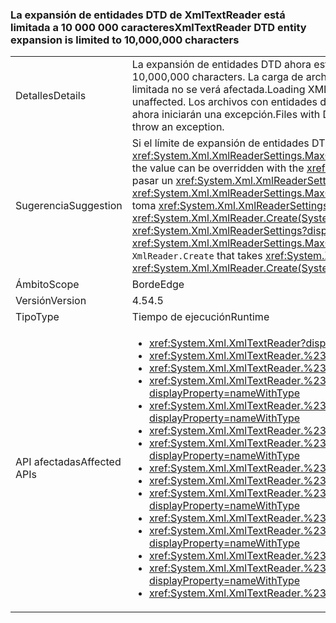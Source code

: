 ### <a name="xmltextreader-dtd-entity-expansion-is-limited-to-10000000-characters"></a><span data-ttu-id="02fa0-101">La expansión de entidades DTD de XmlTextReader está limitada a 10 000 000 caracteres</span><span class="sxs-lookup"><span data-stu-id="02fa0-101">XmlTextReader DTD entity expansion is limited to 10,000,000 characters</span></span>

|   |   |
|---|---|
|<span data-ttu-id="02fa0-102">Detalles</span><span class="sxs-lookup"><span data-stu-id="02fa0-102">Details</span></span>|<span data-ttu-id="02fa0-103">La expansión de entidades DTD ahora está limitada a 10 000 000 caracteres.</span><span class="sxs-lookup"><span data-stu-id="02fa0-103">DTD entity expansion is now limited to 10,000,000 characters.</span></span> <span data-ttu-id="02fa0-104">La carga de archivos XML sin expansión de entidades DTD o con expansión de entidades DTD limitada no se verá afectada.</span><span class="sxs-lookup"><span data-stu-id="02fa0-104">Loading XML files without DTD entity expansion or with limited DTD entity expansion is unaffected.</span></span> <span data-ttu-id="02fa0-105">Los archivos con entidades de DTD que se expanden a más de 10.000.000 caracteres no se podrán cargar y ahora iniciarán una excepción.</span><span class="sxs-lookup"><span data-stu-id="02fa0-105">Files with DTD entities that expand to more than 10,000,000 characters fail to load, and now throw an exception.</span></span>|
|<span data-ttu-id="02fa0-106">Sugerencia</span><span class="sxs-lookup"><span data-stu-id="02fa0-106">Suggestion</span></span>|<span data-ttu-id="02fa0-107">Si el límite de expansión de entidades DTD de 10 000 000 es demasiado bajo, el valor se puede anular con la propiedad <xref:System.Xml.XmlReaderSettings.MaxCharactersFromEntities>.</span><span class="sxs-lookup"><span data-stu-id="02fa0-107">If the limit of DTD entity expansion is too low 10,000,000, the value can be overridden with the <xref:System.Xml.XmlReaderSettings.MaxCharactersFromEntities> property.</span></span> <span data-ttu-id="02fa0-108">Se puede pasar un <xref:System.Xml.XmlReaderSettings?displayProperty=name> con el valor <xref:System.Xml.XmlReaderSettings.MaxCharactersFromEntities?displayProperty=name> adecuado a <code>XmlReader.Create</code> que toma <xref:System.Xml.XmlReaderSettings?displayProperty=name> (por ejemplo, <xref:System.Xml.XmlReader.Create(System.String,System.Xml.XmlReaderSettings)>).</span><span class="sxs-lookup"><span data-stu-id="02fa0-108">An <xref:System.Xml.XmlReaderSettings?displayProperty=name> with the proper <xref:System.Xml.XmlReaderSettings.MaxCharactersFromEntities?displayProperty=name> value can be passed to <code>XmlReader.Create</code> that takes <xref:System.Xml.XmlReaderSettings?displayProperty=name> (ie. <xref:System.Xml.XmlReader.Create(System.String,System.Xml.XmlReaderSettings)>)</span></span>|
|<span data-ttu-id="02fa0-109">Ámbito</span><span class="sxs-lookup"><span data-stu-id="02fa0-109">Scope</span></span>|<span data-ttu-id="02fa0-110">Borde</span><span class="sxs-lookup"><span data-stu-id="02fa0-110">Edge</span></span>|
|<span data-ttu-id="02fa0-111">Versión</span><span class="sxs-lookup"><span data-stu-id="02fa0-111">Version</span></span>|<span data-ttu-id="02fa0-112">4.5</span><span class="sxs-lookup"><span data-stu-id="02fa0-112">4.5</span></span>|
|<span data-ttu-id="02fa0-113">Tipo</span><span class="sxs-lookup"><span data-stu-id="02fa0-113">Type</span></span>|<span data-ttu-id="02fa0-114">Tiempo de ejecución</span><span class="sxs-lookup"><span data-stu-id="02fa0-114">Runtime</span></span>|
|<span data-ttu-id="02fa0-115">API afectadas</span><span class="sxs-lookup"><span data-stu-id="02fa0-115">Affected APIs</span></span>|<ul><li><xref:System.Xml.XmlTextReader?displayProperty=nameWithType></li><li><xref:System.Xml.XmlTextReader.%23ctor?displayProperty=nameWithType></li><li><xref:System.Xml.XmlTextReader.%23ctor(System.IO.Stream)?displayProperty=nameWithType></li><li><xref:System.Xml.XmlTextReader.%23ctor(System.IO.Stream,System.Xml.XmlNameTable)?displayProperty=nameWithType></li><li><xref:System.Xml.XmlTextReader.%23ctor(System.IO.Stream,System.Xml.XmlNodeType,System.Xml.XmlParserContext)?displayProperty=nameWithType></li><li><xref:System.Xml.XmlTextReader.%23ctor(System.IO.TextReader)?displayProperty=nameWithType></li><li><xref:System.Xml.XmlTextReader.%23ctor(System.IO.TextReader,System.Xml.XmlNameTable)?displayProperty=nameWithType></li><li><xref:System.Xml.XmlTextReader.%23ctor(System.String)?displayProperty=nameWithType></li><li><xref:System.Xml.XmlTextReader.%23ctor(System.String,System.IO.Stream)?displayProperty=nameWithType></li><li><xref:System.Xml.XmlTextReader.%23ctor(System.String,System.IO.Stream,System.Xml.XmlNameTable)?displayProperty=nameWithType></li><li><xref:System.Xml.XmlTextReader.%23ctor(System.String,System.IO.TextReader)?displayProperty=nameWithType></li><li><xref:System.Xml.XmlTextReader.%23ctor(System.String,System.IO.TextReader,System.Xml.XmlNameTable)?displayProperty=nameWithType></li><li><xref:System.Xml.XmlTextReader.%23ctor(System.String,System.Xml.XmlNameTable)?displayProperty=nameWithType></li><li><xref:System.Xml.XmlTextReader.%23ctor(System.String,System.Xml.XmlNodeType,System.Xml.XmlParserContext)?displayProperty=nameWithType></li><li><xref:System.Xml.XmlTextReader.%23ctor(System.Xml.XmlNameTable)?displayProperty=nameWithType></li></ul>|

